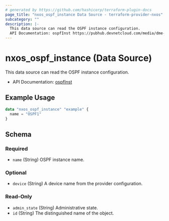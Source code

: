 ```yaml
---
# generated by https://github.com/hashicorp/terraform-plugin-docs
page_title: "nxos_ospf_instance Data Source - terraform-provider-nxos"
subcategory: ""
description: |-
  This data source can read the OSPF instance configuration.
  API Documentation: ospfInst https://pubhub.devnetcloud.com/media/dme-docs-10-2-2/docs/Routing%20and%20Forwarding/ospf:Inst/
---
```


# nxos_ospf_instance (Data Source)

This data source can read the OSPF instance configuration.

- API Documentation: [ospfInst](https://pubhub.devnetcloud.com/media/dme-docs-10-2-2/docs/Routing%20and%20Forwarding/ospf:Inst/)

## Example Usage

```terraform
data "nxos_ospf_instance" "example" {
  name = "OSPF1"
}
```

<!-- schema generated by tfplugindocs -->
## Schema

### Required

- `name` (String) OSPF instance name.

### Optional

- `device` (String) A device name from the provider configuration.

### Read-Only

- `admin_state` (String) Administrative state.
- `id` (String) The distinguished name of the object.


